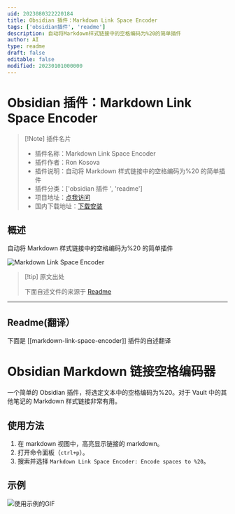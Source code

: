 ```yaml
---
uid: 2023080322220184
title: Obsidian 插件：Markdown Link Space Encoder
tags: ['obsidian插件', 'readme']
description: 自动将Markdown样式链接中的空格编码为%20的简单插件
author: AI
type: readme
draft: false
editable: false
modified: 20230101000000
---
```


# Obsidian 插件：Markdown Link Space Encoder

> [!Note] 插件名片
> - 插件名称：Markdown Link Space Encoder
> - 插件作者：Ron Kosova
> - 插件说明：自动将 Markdown 样式链接中的空格编码为%20 的简单插件
> - 插件分类：['obsidian 插件 ', 'readme']
> - 项目地址：[点我访问](https://github.com/rkosova/obsidian-markdown-link-space-encoder)
> - 国内下载地址：[下载安装](https://pkmer.cn/products/plugin/pluginMarket/?markdown-link-space-encoder)

## 概述

自动将 Markdown 样式链接中的空格编码为%20 的简单插件

![Markdown Link Space Encoder](https://cdn.pkmer.cn/covers/markdown-link-space-encoder.gif!pkmer)

> [!tip] 原文出处
>
>下面自述文件的来源于 [Readme](https://ghproxy.net/https://raw.githubusercontent.com/rkosova/obsidian-markdown-link-space-encoder/master/README.md)
>

---

## Readme(翻译）

下面是 [[markdown-link-space-encoder]] 插件的自述翻译

# Obsidian Markdown 链接空格编码器

一个简单的 Obsidian 插件，将选定文本中的空格编码为%20。对于 Vault 中的其他笔记的 Markdown 样式链接非常有用。

## 使用方法

1. 在 markdown 视图中，高亮显示链接的 markdown。
2. 打开命令面板（`ctrl+p`）。
3. 搜索并选择 `Markdown Link Space Encoder: Encode spaces to %20`。

## 示例

![使用示例的GIF](./img/example.gif)
